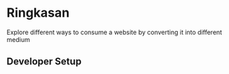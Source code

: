 # Ringkasan

Explore different ways to consume a website by converting it into different medium

## Developer Setup
